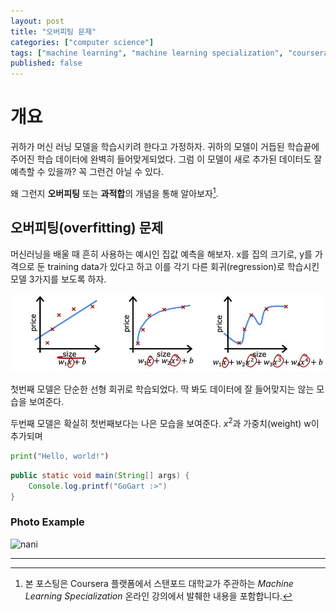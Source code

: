 ```yaml
---
layout: post
title: "오버피팅 문제"
categories: ["computer science"]
tags: ["machine learning", "machine learning specialization", "coursera"]   # TAG names should always be lowercase!
published: false
---
```


# 개요      

귀하가 머신 러닝 모델을 학습시키려 한다고 가정하자. 귀하의 모델이 거듭된 학습끝에 주어진 학습 데이터에 완벽히 들어맞게되었다. 그럼 이 모델이 새로 추가된 데이터도 잘 예측할 수 있을까? 꼭 그런건 아닐 수 있다. 

왜 그런지 **오버피팅** 또는 **과적합**의 개념을 통해 알아보자[^1]. 


## 오버피팅(overfitting) 문제

머신러닝을 배울 때 흔히 사용하는 예시인 집값 예측을 해보자. x를 집의 크기로, y를 가격으로 둔 training data가 있다고 하고 이를 각기 다른 회귀(regression)로 학습시킨 모델 3가지를 보도록 하자. 

![Comparing different performance of linear regression models](overfitting_1.JPG)

첫번째 모델은 단순한 선형 회귀로 학습되었다. 딱 봐도 데이터에 잘 들어맞지는 않는 모습을 보여준다. 

두번째 모델은 확실히 첫번째보다는 나은 모습을 보여준다. $x^2$과 가중치(weight) w이 추가되며 

```python
print("Hello, world!") 
```

```java
public static void main(String[] args) {
    Console.log.printf("GoGart :>")
}
```

### Photo Example

![nani](https://upload.wikimedia.org/wikipedia/commons/thumb/b/b6/Image_created_with_a_mobile_phone.png/640px-Image_created_with_a_mobile_phone.png)

---

[^1]: 본 포스팅은 Coursera 플랫폼에서 스탠포드 대학교가 주관하는 *Machine Learning Specialization* 온라인 강의에서 발췌한 내용을 포함합니다. 